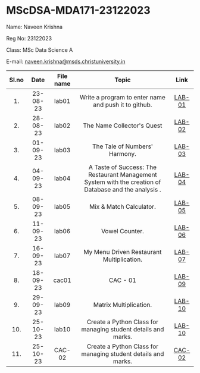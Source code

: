 # MScDSA-MDA171-23122023

Name: Naveen Krishna

Reg No: 23122023

Class: MSc Data Science A

E-mail: naveen.krishna@msds.christuniversity.in

| Sl.no |   Date   | File name |                                                 Topic                                                 |                             Link                             |
| :---: | :------: | :-------: | :---------------------------------------------------------------------------------------------------: | :----------------------------------------------------------: |
|  1.   | 23-08-23 |   lab01   |                         Write a program to enter name and push it to github.                          | <a href = "https://github.com/devnaveenKrish/MScDSA-MDA171-23122023#:~:text=yesterday-,lab01.ipynb,-new%20question">LAB-01</a> |
|  2.   | 28-08-23 |   lab02   |                   The Name Collector's Quest                   | <a href = "https://github.com/devnaveenKrish/MScDSA-MDA171-23122023/blob/main/lab02.ipynb"> LAB-02 </a> |
|  3.   | 01-09-23 |   lab03   |                  The Tale of Numbers' Harmony.                   | <a href = "https://github.com/devnaveenKrish/MScDSA-MDA171-23122023/blob/main/lab03.ipynb"> LAB-03 </a> |
|  4.   | 04-09-23 |   lab04   | A Taste of Success: The Restaurant Management System with the creation of Database and the analysis . | <a href = "https://github.com/devnaveenKrish/MScDSA-MDA171-23122023/blob/main/lab04.ipynb"> LAB-04 </a> |
|  5.   | 08-09-23 |   lab05   |                                        Mix & Match Calculator.                                        | <a href = "https://github.com/devnaveenKrish/MScDSA-MDA171-23122023/tree/main/lab05"> LAB-05 </a> |
|  6.   | 11-09-23 |   lab06   |                                            Vowel Counter.                                             | <a href = "https://github.com/devnaveenKrish/MScDSA-MDA171-23122023/blob/main/lab06.ipynb"> LAB-06 </a> |
|  7.   | 16-09-23 |   lab07   |                                            My Menu Driven Restaurant Multiplication.                                           | <a href = "https://github.com/devnaveenKrish/MScDSA-MDA171-23122023/blob/main/lab07.py"> LAB-07 </a> |
|  8.   | 18-09-23 |   cac01   |                                            CAC - 01                                        | <a href = ""> LAB-09 </a> |
|  9.   | 29-09-23 |   lab09   |                                            Matrix Multiplication.                                           | <a href = "https://github.com/devnaveenKrish/MScDSA-MDA171-23122023/tree/main/lab09"> LAB-10 </a> |
|  10.  | 25-10-23 |   lab10   |                                            Create a Python Class for managing student details and marks.                                          | <a href = "https://github.com/devnaveenKrish/MScDSA-MDA171-23122023/tree/main/lab-10"> LAB-10 </a> |
|  11.  | 25-10-23 |   CAC-02   |                                            Create a Python Class for managing student details and marks.                                          | <a href = "https://github.com/devnaveenKrish/MScDSA-MDA171-23122023/tree/main/CAC-02"> CAC-02 </a> |
